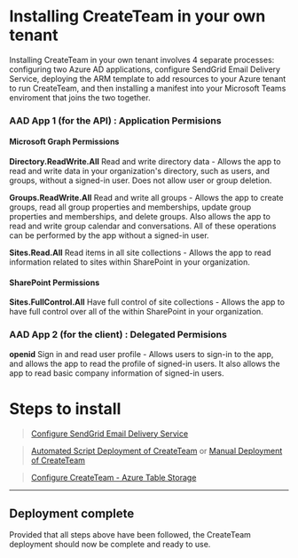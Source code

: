 # Installing CreateTeam in your own tenant

Installing CreateTeam in your own tenant involves 4 separate processes: configuring two Azure AD applications, configure SendGrid Email Delivery Service, deploying the ARM template to add resources to your Azure tenant to run CreateTeam, and then installing a manifest into your Microsoft Teams enviroment that joins the two together.

### AAD App 1 (for the API) : Application Permisions

#### Microsoft Graph Permissions

**Directory.ReadWrite.All** Read and write directory data - Allows the app to read and write data in your organization's directory, such as users, and groups, without a signed-in user. Does not allow user or group deletion.

**Groups.ReadWrite.All** Read and write all groups - Allows the app to create groups, read all group properties and memberships, update group properties and memberships, and delete groups. Also allows the app to read and write group calendar and conversations. All of these operations can be performed by the app without a signed-in user.

**Sites.Read.All** Read items in all site collections - Allows the app to read information related to sites within SharePoint in your organization.

#### SharePoint Permissions

**Sites.FullControl.All** Have full control of site collections - Allows the app to have full control over all of the within SharePoint in your organization.

### AAD App 2 (for the client) : Delegated Permisions

**openid** Sign in and read user profile - Allows users to sign-in to the app, and allows the app to read the profile of signed-in users. It also allows the app to read basic company information of signed-in users.

# Steps to install

>[Configure SendGrid Email Delivery Service](sendGrid.md)

>[Automated Script Deployment of CreateTeam](armDeployScripts.md)
>or
>[Manual Deployment of CreateTeam](RegisterApplicationAPI.md)

>[Configure CreateTeam - Azure Table Storage](TableStorageConfiguration.md)

---

## Deployment complete

Provided that all steps above have been followed, the CreateTeam deployment should now be complete and ready to use.